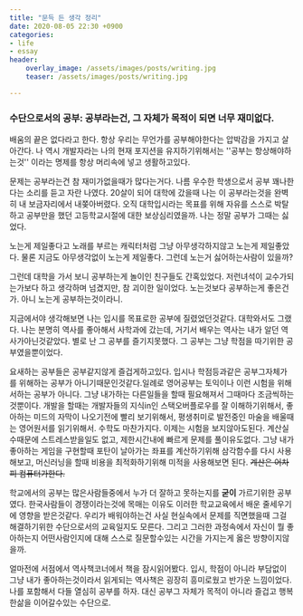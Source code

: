 ```yaml
---
title: "문득 든 생각 정리"
date: 2020-08-05 22:30 +0900
categories: 
- life
- essay
header:
    overlay_image: /assets/images/posts/writing.jpg
    teaser: /assets/images/posts/writing.jpg

---
```


### 수단으로서의 공부: 공부라는건, 그 자체가 목적이 되면 너무 재미없다.  

배움의 끝은 없다라고 한다. 항상 우리는 무언가를 공부해야한다는 압박감을 가지고 살아간다. 나 역시 개발자라는 나의 현재 포지션을 유지하기위해서는 ''공부는 항상해야하는것'' 이라는 명제를 항상 머리속에 넣고 생활하고있다. 

문제는 공부라는건 참 재미가없을때가 많다는거다. 나름 우수한 학생으로서 공부 꽤나한다는 소리를 듣고 자란 나였다. 20살이 되어 대학에 갔을때 나는 이  공부라는것을 완벽히 내 보금자리에서 내쫒아버렸다. 오직 대학입시라는 목표를 위해 자유를 스스로 박탈하고 공부만을 했던 고등학교시절에 대한 보상심리였을까. 나는 정말 공부가 그때는 싫었다. 

노는게 제일좋다고 노래를 부르는 캐릭터처럼 그냥 아무생각하지않고 노는게 제일좋았다. 물론 지금도 아무생각없이 노는게 제일좋다. 그런데 노는거 싫어하는사람이 있을까? 

그런데 대학을 가서 보니 공부하는게 놀이인 친구들도 간혹있었다. 저런녀석이 교수가되는가보다 하고 생각하며 넘겼지만, 참 괴이한 일이었다. 노는것보다 공부하는게 좋은건가. 아니 노는게 공부하는것이라니. 

지금에서야 생각해보면 나는 입시를 목표로한 공부에 질렸었던것같다. 대학와서도 그랬다. 나는 분명히 역사를 좋아해서 사학과에 갔는데, 거기서 배우는 역사는 내가 알던 역사가아닌것같았다. 별로 난 그 공부를 즐기지못했다. 그 공부는 그냥 학점을 따기위한 공부였을뿐이었다. 

요새하는 공부들은 공부같지않게 즐겁게하고있다. 입시나 학점등과같은 공부그자체가를 위해하는 공부가 아니기때문인것같다.일례로 영어공부는  토익이나 이런 시험을 위해서하는 공부가 아니다.  그냥 내가하는 다른일들을 할때 필요해져서 그때마다 조금씩하는것뿐이다. 개발을 할때는 개발자들의 지식in인 스택오버플로우를 잘 이해하기위해서, 좋아하는 미드의 자막이 나오기전에 빨리 보기위해서, 평생취미로 발전중인 마술을 배울때는 영어원서를 읽기위해서. 수학도 마찬가지다. 이제는 시험을 보지않아도된다. 계산실수때문에 스트레스받을일도 없고, 제한시간내에 빠르게 문제를 풀이유도없다. 그냥 내가 좋아하는 게임을 구현할때 포탄이 날아가는 좌표를 계산하기위해 삼각함수를 다시 사용해보고, 머신러닝을 할때 비용을 최적화하기위해 미적을 사용해보면 된다. ~~계산은 어차피 컴퓨터가한다.~~  

학교에서의 공부는 많은사람들중에서 누가 더 잘하고 못하는지를 **굳이** 가르기위한 공부였다. 한국사람들이 경쟁이라는것에 목매는 이유도 이러한 학교교육에서 배운 줄세우기에 영향을 받은것같다. 우리가 배워야하는건 사실 현실속에서 문제를 직면했을때 그걸 해결하기위한 수단으로서의 교육일지도 모른다. 그리고 그러한 과정속에서 자신이 뭘 좋아하는지 어떤사람인지에 대해 스스로 질문할수있는 시간을 가지는게 옳은 방향이지않을까. 

얼마전에 서점에서 역사책코너에서 책을 잠시읽어봤다. 입시, 학점이 아니라 부담없이 그냥 내가 좋아하는것이라서 읽게되는 역사책은 굉장히 흥미로웠고 반가운 느낌이었다. 나를 포함해서 다들 열심히 공부를 하자. 대신 공부그 자체가 목적이 아니라 즐겁고 행복한삶을 이어갈수있는 수단으로.